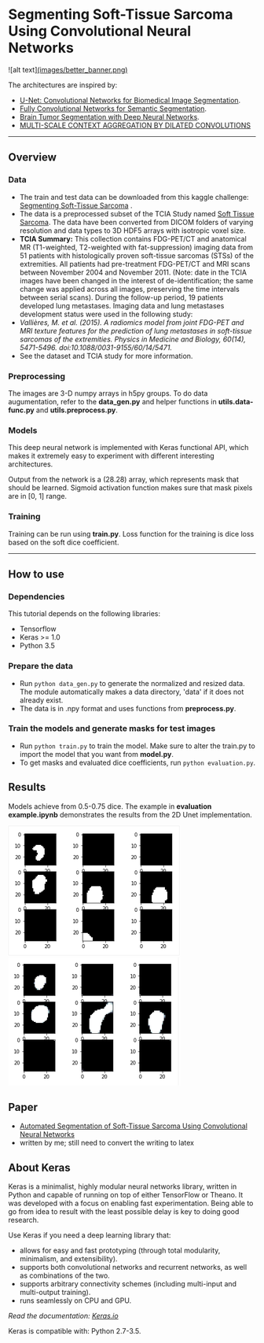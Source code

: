 # Segmenting Soft-Tissue Sarcoma Using Convolutional Neural Networks

![alt text][(images/better_banner.png)](https://www.kaggle.com/4quant/soft-tissue-sarcoma)

The architectures are inspired by:
* [U-Net: Convolutional Networks for Biomedical Image Segmentation](http://lmb.informatik.uni-freiburg.de/people/ronneber/u-net/).
* [Fully Convolutional Networks for Semantic Segmentation](https://people.eecs.berkeley.edu/~jonlong/long_shelhamer_fcn.pdf).
* [Brain Tumor Segmentation with Deep Neural Networks](https://arxiv.org/pdf/1505.03540.pdf).
* [MULTI-SCALE CONTEXT AGGREGATION BY DILATED CONVOLUTIONS](https://arxiv.org/pdf/1511.07122.pdf)

---

## Overview

### Data

* The train and test data can be downloaded from this kaggle challenge: [Segmenting Soft-Tissue Sarcoma](https://www.kaggle.com/4quant/soft-tissue-sarcoma) .
* The data is a preprocessed subset of the TCIA Study named [Soft Tissue Sarcoma](https://wiki.cancerimagingarchive.net/display/Public/Soft-tissue-Sarcoma). The data have been converted from DICOM folders of varying resolution and data types to 3D HDF5 arrays with isotropic voxel size. 
* __TCIA Summary:__
This collection contains FDG-PET/CT and anatomical MR (T1-weighted, T2-weighted with fat-suppression) imaging data from 51 patients with histologically proven soft-tissue sarcomas (STSs) of the extremities. All patients had pre-treatment FDG-PET/CT and MRI scans between November 2004 and November 2011. (Note: date in the TCIA images have been changed in the interest of de-identification; the same change was applied across all images, preserving the time intervals between serial scans). During the follow-up period, 19 patients developed lung metastases. Imaging data and lung metastases development status were used in the following study:
* *Vallières, M. et al. (2015). A radiomics model from joint FDG-PET and MRI texture features for the prediction of lung metastases in soft-tissue sarcomas of the extremities. Physics in Medicine and Biology, 60(14), 5471-5496. doi:10.1088/0031-9155/60/14/5471.*
* See the dataset and TCIA study for more information.

### Preprocessing

The images are 3-D numpy arrays in h5py groups.
To do data augumentation, refer to the __data_gen.py__ and helper functions in __utils.data-func.py__ and __utils.preprocess.py__.

### Models

This deep neural network is implemented with Keras functional API, which makes it extremely easy to experiment with different interesting architectures.

Output from the network is a (28.28) array, which represents mask that should be learned. Sigmoid activation function
makes sure that mask pixels are in \[0, 1\] range.

### Training
Training can be run using __train.py__.
Loss function for the training is dice loss based on the soft dice coefficient.

---

## How to use

### Dependencies

This tutorial depends on the following libraries:

* Tensorflow
* Keras >= 1.0
* Python 3.5

### Prepare the data
* Run ```python data_gen.py``` to generate the normalized and resized data. The module automatically makes a data directory, 'data' if it does not already exist. 
* The data is in .npy format and uses functions from __preprocess.py__.

### Train the models and generate masks for test images

* Run ```python train.py``` to train the model. Make sure to alter the train.py to import the model that you want from __model.py__.
* To get masks and evaluated dice coefficients, run ```python evaluation.py```.

## Results
Models achieve from 0.5-0.75 dice. The example in __evaluation example.ipynb__ demonstrates the results from the 2D Unet implementation.

![alt text](images/labels.png "Labels") ![alt text](images/predictions.png "Predictions")

## Paper
* [Automated Segmentation of Soft-Tissue Sarcoma Using Convolutional Neural Networks](https://docs.google.com/document/d/e/2PACX-1vQ--PDV8DPc5A8jEY6ev5b8s_vfg9-zpi6UJNkQ22k1SLZLncRktxP1MGT7T6OmBszc1NZ9CgKDUC-a/pub)
* written by me; still need to convert the writing to latex

## About Keras

Keras is a minimalist, highly modular neural networks library, written in Python and capable of running on top of either TensorFlow or Theano. It was developed with a focus on enabling fast experimentation. Being able to go from idea to result with the least possible delay is key to doing good research.

Use Keras if you need a deep learning library that:

* allows for easy and fast prototyping (through total modularity, minimalism, and extensibility).
* supports both convolutional networks and recurrent networks, as well as combinations of the two.
* supports arbitrary connectivity schemes (including multi-input and multi-output training).
* runs seamlessly on CPU and GPU.

_Read the documentation: [Keras.io](http://keras.io/)_

Keras is compatible with: Python 2.7-3.5.
